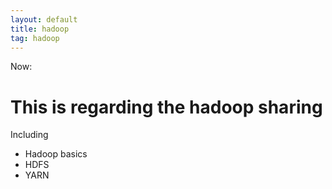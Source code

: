 ```yaml
---
layout: default
title: hadoop
tag: hadoop
---
```


Now: 

# This is regarding the hadoop sharing

Including

- Hadoop basics
- HDFS
- YARN

